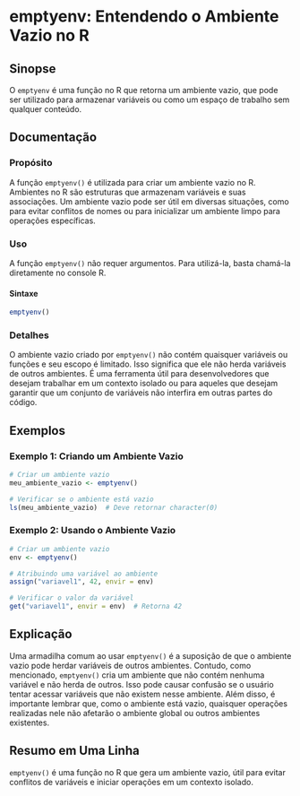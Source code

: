 <!--
Meta Description: # emptyenv: Entendendo o Ambiente Vazio no R ## Sinopse O `emptyenv` é uma função no R que retorna um ambiente vazio, que pode ser utilizado para arma...
Meta Keywords: ambiente, vazio, que, emptyenv, para
-->

# emptyenv: Entendendo o Ambiente Vazio no R

## Sinopse
O `emptyenv` é uma função no R que retorna um ambiente vazio, que pode ser utilizado para armazenar variáveis ou como um espaço de trabalho sem qualquer conteúdo.

## Documentação
### Propósito
A função `emptyenv()` é utilizada para criar um ambiente vazio no R. Ambientes no R são estruturas que armazenam variáveis e suas associações. Um ambiente vazio pode ser útil em diversas situações, como para evitar conflitos de nomes ou para inicializar um ambiente limpo para operações específicas.

### Uso
A função `emptyenv()` não requer argumentos. Para utilizá-la, basta chamá-la diretamente no console R.

#### Sintaxe
```R
emptyenv()
```

### Detalhes
O ambiente vazio criado por `emptyenv()` não contém quaisquer variáveis ou funções e seu escopo é limitado. Isso significa que ele não herda variáveis de outros ambientes. É uma ferramenta útil para desenvolvedores que desejam trabalhar em um contexto isolado ou para aqueles que desejam garantir que um conjunto de variáveis não interfira em outras partes do código.

## Exemplos
### Exemplo 1: Criando um Ambiente Vazio
```R
# Criar um ambiente vazio
meu_ambiente_vazio <- emptyenv()

# Verificar se o ambiente está vazio
ls(meu_ambiente_vazio)  # Deve retornar character(0)
```

### Exemplo 2: Usando o Ambiente Vazio
```R
# Criar um ambiente vazio
env <- emptyenv()

# Atribuindo uma variável ao ambiente
assign("variavel1", 42, envir = env)

# Verificar o valor da variável
get("variavel1", envir = env)  # Retorna 42
```

## Explicação
Uma armadilha comum ao usar `emptyenv()` é a suposição de que o ambiente vazio pode herdar variáveis de outros ambientes. Contudo, como mencionado, `emptyenv()` cria um ambiente que não contém nenhuma variável e não herda de outros. Isso pode causar confusão se o usuário tentar acessar variáveis que não existem nesse ambiente. Além disso, é importante lembrar que, como o ambiente está vazio, quaisquer operações realizadas nele não afetarão o ambiente global ou outros ambientes existentes.

## Resumo em Uma Linha
`emptyenv()` é uma função no R que gera um ambiente vazio, útil para evitar conflitos de variáveis e iniciar operações em um contexto isolado.